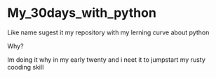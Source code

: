 # My_30days_with_python

Like name sugest it my repository with my lerning curve about python

Why?

Im doing it why in my early twenty and i neet it to jumpstart my rusty cooding skill
